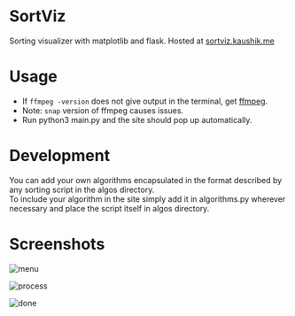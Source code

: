 # SortViz
Sorting visualizer with matplotlib and flask. Hosted at [sortviz.kaushik.me](http://sortviz.kaushik.me)

# Usage
- If `ffmpeg -version` does not give output in the terminal, get [ffmpeg](https://www.tecmint.com/install-ffmpeg-in-linux/).
- Note: `snap` version of ffmpeg causes issues.
- Run python3 main.py and the site should pop up automatically.

# Development
You can add your own algorithms encapsulated in the format described by any sorting script in the algos directory.     
To include your algorithm in the site simply add it in algorithms.py wherever necessary and place the script itself in algos directory.

# Screenshots
![menu](https://user-images.githubusercontent.com/59250093/92351117-7002aa80-f0f8-11ea-82c2-3ed5217af498.png)  

![process](https://user-images.githubusercontent.com/59250093/92351123-72650480-f0f8-11ea-868f-d22afcaa5fa3.png)  

![done](https://user-images.githubusercontent.com/59250093/92351131-74c75e80-f0f8-11ea-9716-4606088270b8.png)  

